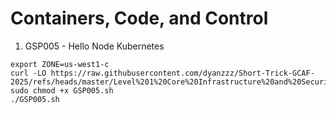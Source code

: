 # Containers, Code, and Control

 1. GSP005 - Hello Node Kubernetes
```
export ZONE=us-west1-c
curl -LO https://raw.githubusercontent.com/dyanzzz/Short-Trick-GCAF-2025/refs/heads/master/Level%201%20Core%20Infrastructure%20and%20Security/GSP005.sh
sudo chmod +x GSP005.sh
./GSP005.sh
```
